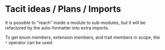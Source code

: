 # Tacit ideas / Plans / Imports

It is possible to "reach" inside a module to sub-modules, but it will be refactored by the auto-formatter into extra imports.

To get enum members, extension members, and trait members in scope, the `*` operator can be used.
